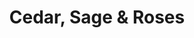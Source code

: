 ---
title: "Cedar, Sage & Roses"
url: /springfield/cedar-sage-and-roses/
shop: interior decoration
---